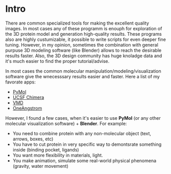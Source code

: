 # Intro

There are common specialized tools for making the excellent quality images. In most cases any of these programm is enouph for exploration of the 3D protein model and generation high-quality results. These programs also are highly custumizable, it possible to write scripts for even deeper fine tuning.
However, in my opinion, sometimes the combination with general purpuse 3D modeling software (like Blender) allows to reach the desirable results faster. Also, the 3D design community has huge knoladge data and it's much easier to find the proper tutorial/advise.

In most cases the common molecular manipulation/modeling/visualization software give the wnecesssary results easier and faster. Here a list of my favorate apps:

- [PyMol](https://github.com/schrodinger/pymol-open-source)
- [UCSF Chimera ](https://www.cgl.ucsf.edu/chimera/)
- [VMD](https://www.ks.uiuc.edu/Research/vmd/)
- [OneAngstrom](https://www.oneangstrom.com/)

However, I found a few cases, when it's easier to use **PyMol** (or any other molecular visualization software) + **Blender**. For example:

- You need to combine protein with any non-molecular object (text, arrows, boxes, etc)
- You have to cut protein in very specific way to demontsrate something inside (binding pocket, ligands)
- You want more flexibility in materials, light.
- You make animation, simulate some real-world physical phenomena (gravity, water movement)
